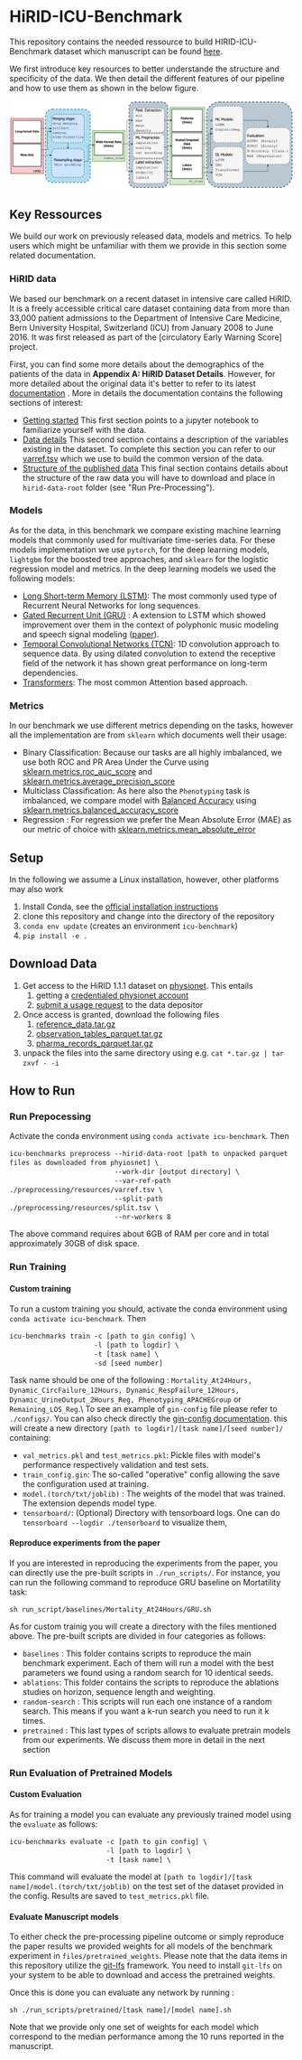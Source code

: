 # HiRID-ICU-Benchmark

This repository contains the needed ressource to build HIRID-ICU-Benchmark dataset which manuscript can be found [here](https://openreview.net/forum?id=SnC9rUeqiqd).

We first introduce key resources to better understande the structure and specificity of the data.
We then detail the different features of our pipeline and how to use them as shown in the below figure.


![Figure](docs/figures/Detailed-pipe-benchmark.png)

## Key Ressources
We build our work on previously released data, models and metrics. To help users which might be unfamiliar with them we provide in this section some related documentation. 

### HiRID data
We based our benchmark on a recent dataset in intensive care called HiRID.
It is a freely accessible critical care dataset containing data from more than 33,000 patient admissions to the Department of Intensive Care Medicine, Bern University Hospital, Switzerland (ICU) from January 2008 to June 2016.
It was first released as part of the [circulatory Early Warning Score] project. 

First, you can find some more details about the demographics of the patients of the data in **Appendix A: HiRID Dataset Details**. However, for more detailed about the original data it's better to refer to its latest [documentation](https://hirid.intensivecare.ai/) .
More in details the documentation contains the following sections of interest:
- [Getting started](https://hirid.intensivecare.ai/Getting-started-dc773c10ba494af4a94057eb223c2e83) This first section points to a jupyter notebook to familiarize yourself with the data.
- [Data details](https://hirid.intensivecare.ai/Data-details-1ff9c433b9894904b1dbd7652be4b11c) This second section contains a description of the variables existing in the dataset. To complete this section you can refer to our [varref.tsv](preprocessing/resources/varref.tsv) which we use to build the common version of the data.
- [Structure of the published data](https://hirid.intensivecare.ai/Data-details-1ff9c433b9894904b1dbd7652be4b11c) This final section contains details about the structure of the raw data you will have to download and place in `hirid-data-root` folder (see "Run Pre-Processing").

### Models
As for the data, in this benchmark we compare existing machine learning models that commonly used for multivariate time-series data.
For these models implementation we use `pytorch`, for the deep learning models, `lightgbm` for the boosted tree approaches, and `sklearn` for the logistic regression model and metrics. 
In the deep learning models we used the following models: 
- [Long Short-term Memory (LSTM)](https://ieeexplore.ieee.org/document/818041): The most commonly used type of Recurrent Neural Networks for long sequences.
- [Gated Recurrent Unit (GRU)](https://arxiv.org/abs/1406.1078) : A extension to LSTM which showed improvement over them in the context of polyphonic music modeling and speech signal modeling ([paper](https://arxiv.org/abs/1412.3555)).
- [Temporal Convolutional Networks (TCN)](https://arxiv.org/pdf/1803.01271 ): 1D convolution approach to sequence data. By using dilated convolution to extend the receptive field of the network it has shown great performance on long-term dependencies.
- [Transformers](https://papers.nips.cc/paper/2017/file/3f5ee243547dee91fbd053c1c4a845aa-Paper.pdf): The most common Attention based approach.

### Metrics
In our benchmark we use different metrics depending on the tasks, however all the implementation are from `sklearn` which documents well their usage:
- Binary Classification: Because our tasks are all highly imbalanced, we use both ROC and PR Area Under the Curve using [sklearn.metrics.roc_auc_score](https://scikit-learn.org/stable/modules/generated/sklearn.metrics.roc_auc_score.html) and [sklearn.metrics.average_precision_score](https://scikit-learn.org/stable/modules/generated/sklearn.metrics.average_precision_score.html#sklearn.metrics.average_precision_score)
- Multiclass Classification: As here also the `Phenotyping` task is imbalanced, we compare model with [Balanced Accuracy](https://ong-home.my/papers/brodersen10post-balacc.pdf) using [sklearn.metrics.balanced_accuracy_score](https://scikit-learn.org/stable/modules/generated/sklearn.metrics.balanced_accuracy_score.html#sklearn-metrics-balanced-accuracy-score)
- Regression : For regression we prefer the Mean Absolute Error (MAE) as our metric of choice with [sklearn.metrics.mean_absolute_error](https://scikit-learn.org/stable/modules/generated/sklearn.metrics.mean_absolute_error.html)
## Setup

In the following we assume a Linux installation, however, other platforms may also work

1. Install Conda, see the [official installation instructions](https://docs.conda.io/projects/conda/en/latest/user-guide/install/index.html)
2. clone this repository and change into the directory of the repository
3. `conda env update` (creates an environment `icu-benchmark`)
4. `pip install -e .`

## Download Data

1. Get access to the HiRID 1.1.1 dataset on [physionet](https://physionet.org/content/hirid/1.1.1/). This entails
   1. getting a [credentialed physionet account](https://physionet.org/settings/credentialing/)
   2. [submit a usage request](https://physionet.org/request-access/hirid/1.1.1/) to the data depositor
2. Once access is granted, download the following files
   1. [reference_data.tar.gz](https://physionet.org/content/hirid/1.1.1/reference_data.tar.gz)
   2. [observation_tables_parquet.tar.gz](https://physionet.org/content/hirid/1.1.1/raw_stage/observation_tables_parquet.tar.gz)
   3. [pharma_records_parquet.tar.gz](https://physionet.org/content/hirid/1.1.1/raw_stage/pharma_records_parquet.tar.gz)
3. unpack the files into the same directory using e.g. `cat *.tar.gz | tar zxvf - -i`


## How to Run

### Run Prepocessing

Activate the conda environment using `conda activate icu-benchmark`. Then

```
icu-benchmarks preprocess --hirid-data-root [path to unpacked parquet files as downloaded from phyiosnet] \
                          --work-dir [output directory] \
                          --var-ref-path ./preprocessing/resources/varref.tsv \
                          --split-path ./preprocessing/resources/split.tsv \
                          --nr-workers 8
```

The above command requires about 6GB of RAM per core and in total approximately 30GB of disk space.


### Run Training
#### Custom training
To run a custom training you should, activate the conda environment using `conda activate icu-benchmark`. Then
```
icu-benchmarks train -c [path to gin config] \
                     -l [path to logdir] \
                     -t [task name] \
                     -sd [seed number] 
```
Task name should be one of the following : `Mortality_At24Hours, Dynamic_CircFailure_12Hours, Dynamic_RespFailure_12Hours, Dynamic_UrineOutput_2Hours_Reg, Phenotyping_APACHEGroup` or `Remaining_LOS_Reg`.\\
To see an example of `gin-config` file please refer to `./configs/`. You can also check directly the [gin-config documentation](https://github.com/google/gin-config).
this will create a new directory `[path to logdir]/[task name]/[seed number]/` containing:
- `val_metrics.pkl` and `test_metrics.pkl`: Pickle files with model's performance respectively validation and test sets.
- `train_config.gin`: The so-called "operative" config allowing the save the configuration used at training. 
- `model.(torch/txt/joblib)` : The weights of the model that was trained. The extension depends model type.
- `tensorboard/`: (Optional) Directory with tensorboard logs. One can do `tensorboard --logdir ./tensorboard` to visualize
them,

#### Reproduce experiments from the paper
If you are interested in reproducing the experiments from the paper, you can directly use the pre-built scripts in `./run_scripts/`.
For instance, you can run the following command to reproduce GRU baseline on Mortatility task:
```
sh run_script/baselines/Mortality_At24Hours/GRU.sh
```
As for custom trainig you will create a directory with the files mentioned above. 
The pre-built scripts are divided in four categories as follows:
- `baselines` : This folder contains scripts to reproduce the main benchmark experiment. Each of them will run a model with the best
parameters we found using a random search for 10 identical seeds. 
- `ablations`: This folder contains the scripts to reproduce the ablations studies on horizon, sequence length and weighting.
- `random-search` : This scripts will run each one instance of a random search. This means if you want a k-run search you need to run it k times. 
- `pretrained` : This last types of scripts allows to evaluate pretrain models from our experiments. We discuss them more in detail in the next section

### Run Evaluation of Pretrained Models
#### Custom Evaluation
As for training a model you can evaluate any previously trained model using the `evaluate` as follows:

```
icu-benchmarks evaluate -c [path to gin config] \
                        -l [path to logdir] \
                        -t [task name] \
```
This command will evaluate the model at `[path to logdir]/[task name]/model.(torch/txt/joblib)` on the test set of the dataset provided in the config. Results are saved to `test_metrics.pkl` file. 

#### Evaluate Manuscript models
To either check the pre-processing pipeline outcome or simply reproduce the paper results we provided weights for all models of the benchmark experiment in `files/pretrained_weights`.
Please note that the data items in this repository utilize the [git-lfs](https://git-lfs.github.com/) framework. 
You need to install `git-lfs` on your system to be able to download and access the pretrained weights.

Once this is done you can evaluate any network by running :

```
sh ./run_scripts/pretrained/[task name]/[model name].sh
```

Note that we provide only one set of weights for each model which correspond to the median performance among the 10 runs reported in the manuscript.



